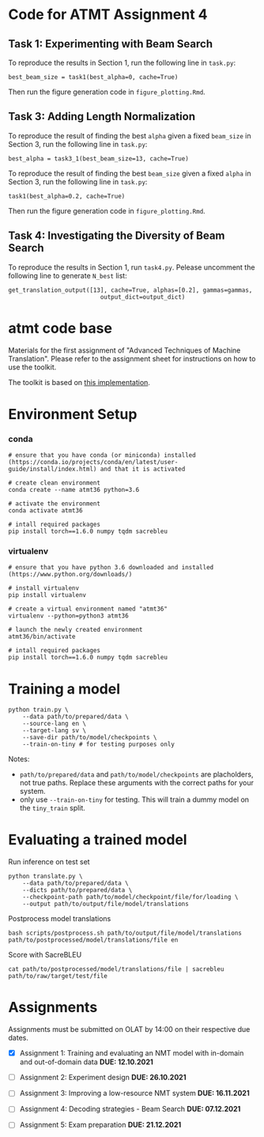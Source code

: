 # Code for ATMT Assignment 4 

## Task 1: Experimenting with Beam Search
To reproduce the results in Section 1, run the following line in ``task.py``:

```best_beam_size = task1(best_alpha=0, cache=True)``` 

Then run the figure generation code in ``figure_plotting.Rmd``.


## Task 3: Adding Length Normalization
To reproduce the result of finding the best ``alpha`` given a fixed  ``beam_size`` in Section 3, run the following line in ``task.py``:

```best_alpha = task3_1(best_beam_size=13, cache=True)``` 


To reproduce the result of finding the best ``beam_size`` given a fixed  ``alpha`` in Section 3, run the following line in ``task.py``:

```task1(best_alpha=0.2, cache=True)``` 


Then run the figure generation code in ``figure_plotting.Rmd``.

## Task 4: Investigating the Diversity of Beam Search
To reproduce the results in Section 1, run ``task4.py``. Pelease uncomment the following line to generate ``N_best`` list:

```
get_translation_output([13], cache=True, alphas=[0.2], gammas=gammas,
                          output_dict=output_dict)
 ``` 

# atmt code base
Materials for the first assignment of "Advanced Techniques of Machine Translation".
Please refer to the assignment sheet for instructions on how to use the toolkit.

The toolkit is based on [this implementation](https://github.com/demelin/nmt_toolkit).

# Environment Setup

### conda

```
# ensure that you have conda (or miniconda) installed (https://conda.io/projects/conda/en/latest/user-guide/install/index.html) and that it is activated

# create clean environment
conda create --name atmt36 python=3.6

# activate the environment
conda activate atmt36

# intall required packages
pip install torch==1.6.0 numpy tqdm sacrebleu
```

### virtualenv

```
# ensure that you have python 3.6 downloaded and installed (https://www.python.org/downloads/)

# install virtualenv
pip install virtualenv

# create a virtual environment named "atmt36"
virtualenv --python=python3 atmt36

# launch the newly created environment
atmt36/bin/activate

# intall required packages
pip install torch==1.6.0 numpy tqdm sacrebleu
```

<!-- # Data Preprocessing

```
# normalise, tokenize and truecase data
bash scripts/extract_splits.sh ../infopankki_raw data/en-sv/infopankki/raw

# binarize data for model training
bash scripts/run_preprocessing.sh data/en-sv/infopankki/raw/
``` -->

# Training a model

```
python train.py \
    --data path/to/prepared/data \
    --source-lang en \
    --target-lang sv \
    --save-dir path/to/model/checkpoints \
    --train-on-tiny # for testing purposes only
```

Notes:
- `path/to/prepared/data` and `path/to/model/checkpoints`
  are placholders, not true paths. Replace these arguments with the correct paths
  for your system.
- only use `--train-on-tiny` for testing. This will train a
dummy model on the `tiny_train` split.

# Evaluating a trained model

Run inference on test set
```
python translate.py \
    --data path/to/prepared/data \
    --dicts path/to/prepared/data \
    --checkpoint-path path/to/model/checkpoint/file/for/loading \
    --output path/to/output/file/model/translations
```

Postprocess model translations
```
bash scripts/postprocess.sh path/to/output/file/model/translations path/to/postprocessed/model/translations/file en
```

Score with SacreBLEU
```
cat path/to/postprocessed/model/translations/file | sacrebleu path/to/raw/target/test/file
```

# Assignments

Assignments must be submitted on OLAT by 14:00 on their respective
due dates.

- [x] Assignment 1: Training and evaluating an NMT model
  with in-domain and out-of-domain data **DUE: 12.10.2021**
- [ ] Assignment 2: Experiment design **DUE: 26.10.2021**
- [ ] Assignment 3: Improving a low-resource NMT system
  **DUE: 16.11.2021**
- [ ] Assignment 4: Decoding strategies - Beam Search **DUE: 07.12.2021**
- [ ] Assignment 5: Exam preparation **DUE: 21.12.2021**


